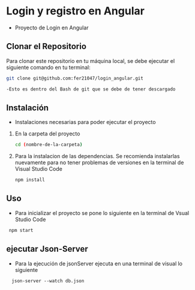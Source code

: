 
# Login y registro en Angular 
- Proyecto de Login en Angular

## Clonar el Repositorio

Para clonar este repositorio en tu máquina local, se debe ejecutar el siguiente comando en tu terminal:

```bash
git clone git@github.com:fer21047/login_angular.git

-Esto es dentro del Bash de git que se debe de tener descargado

```
## Instalación
- Instalaciones necesarias para poder ejecutar el proyecto

1. En la carpeta del proyecto
   ```bash
   cd (nombre-de-la-carpeta)
   ```
2. Para la instalacion de las dependencias. Se recomienda instalarlas nuevamente para no tener problemas de versiones en la terminal de Visual Studio Code
   ```bash
   npm install
   ```
## Uso 
- Para inicializar el proyecto se pone lo siguiente en la terminal de Vsual Studio Code
 ```bash
  npm start
```

## ejecutar Json-Server
- Para la ejecución de jsonServer ejecuta en una terminal de visual lo siguiente
```angular
  json-server --watch db.json
```


